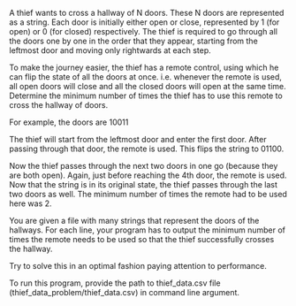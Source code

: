 A thief wants to cross a hallway of N doors. These N doors are represented as a string. Each door is initially either open or close, represented by 1 (for open) or 0 (for closed) respectively. The thief is required to go through all the doors one by one in the order that they appear, starting from the leftmost door and moving only rightwards at each step.

To make the journey easier, the thief has a remote control, using which he can flip the state of all the doors at once. i.e. whenever the remote is used, all open doors will close and all the closed doors will open at the same time. Determine the minimum number of times the thief has to use this remote to cross the hallway of doors.

For example, the doors are 10011

The thief will start from the leftmost door and enter the first door. After passing through that door, the remote is used. This flips the string to 01100.

Now the thief passes through the next two doors in one go (because they are both open). Again, just before reaching the 4th door, the remote is used. Now that the string is in its original state, the thief passes through the last two doors as well. The minimum number of times the remote had to be used here was 2.

You are given a file with many strings that represent the doors of the hallways. For each line, your program has to output the minimum number of times the remote needs to be used so that the thief successfully crosses the hallway.

Try to solve this in an optimal fashion paying attention to performance.

To run this program, provide the path to thief_data.csv file (thief_data_problem/thief_data.csv) in command line argument.